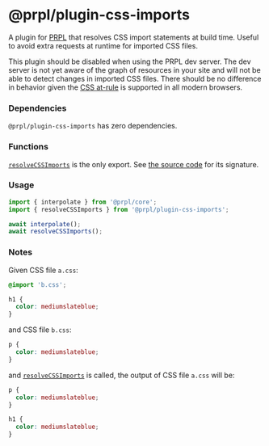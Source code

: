 # @prpl/plugin-css-imports

A plugin for [PRPL](https://github.com/tyhopp/prpl) that resolves CSS import statements at build time. Useful to 
avoid extra requests at runtime for imported CSS files.

This plugin should be disabled when using the PRPL dev server. The dev server is not yet aware of the graph of resources in your site and will not be able to detect changes in imported CSS files. There should be no difference in behavior given the [CSS at-rule](https://caniuse.com/?search=css%20import) is supported in all modern browsers.

### Dependencies

`@prpl/plugin-css-imports` has zero dependencies.

### Functions

[`resolveCSSImports`](https://github.com/tyhopp/prpl/tree/main/packages/plugin-css-imports/src/index.ts) is the only export. See [the source code](https://github.com/tyhopp/prpl/tree/main/packages/plugin-css-imports/src/index.ts) for its signature.

### Usage

```javascript
import { interpolate } from '@prpl/core';
import { resolveCSSImports } from '@prpl/plugin-css-imports';

await interpolate();
await resolveCSSImports();
```

### Notes

Given CSS file `a.css`:

```css
@import 'b.css';

h1 {
  color: mediumslateblue;
}
```

and CSS file `b.css`:

```css
p {
  color: mediumslateblue;
}
```

and [`resolveCSSImports`](https://github.com/tyhopp/prpl/tree/main/packages/plugin-css-imports/src/index.ts) is called, the output of CSS file `a.css` will be:

```css
p {
  color: mediumslateblue;
}

h1 {
  color: mediumslateblue;
}
```